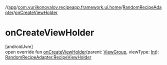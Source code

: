 //[app](../../../index.md)/[com.yuriikonovalov.recipeapp.framework.ui.home](../index.md)/[RandomRecipeAdapter](index.md)/[onCreateViewHolder](on-create-view-holder.md)

# onCreateViewHolder

[androidJvm]\
open override fun [onCreateViewHolder](on-create-view-holder.md)(parent: [ViewGroup](https://developer.android.com/reference/kotlin/android/view/ViewGroup.html), viewType: [Int](https://kotlinlang.org/api/latest/jvm/stdlib/kotlin/-int/index.html)): [RandomRecipeAdapter.RecipeViewHolder](-recipe-view-holder/index.md)
